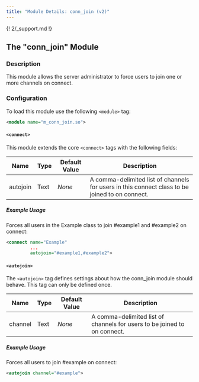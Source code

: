 ```yaml
---
title: "Module Details: conn_join (v2)"
---
```


{! 2/_support.md !}

## The "conn_join" Module

### Description

This module allows the server administrator to force users to join one or more channels on connect.

### Configuration

To load this module use the following `<module>` tag:

```xml
<module name="m_conn_join.so">
```

#### `<connect>`

This module extends the core `<connect>` tags with the following fields:

Name     | Type | Default Value | Description
-------- | ---- | ------------- | -----------
autojoin | Text | *None*        | A comma-delimited list of channels for users in this connect class to be joined to on connect.

##### Example Usage

Forces all users in the Example class to join #example1 and #example2 on connect:

```xml
<connect name="Example"
         ...
         autojoin="#example1,#example2">
```

#### `<autojoin>`

The `<autojoin>` tag defines settings about how the conn_join module should behave. This tag can only be defined once.

Name    | Type | Default Value | Description
------- | ---- | ------------- | -----------
channel | Text | *None*        | A comma-delimited list of channels for users to be joined to on connect.

##### Example Usage

Forces all users to join #example on connect:

```xml
<autojoin channel="#example">
```

